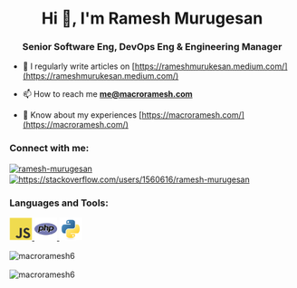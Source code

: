 <h1 align="center">Hi 👋, I'm Ramesh Murugesan</h1>
<h3 align="center">Senior Software Eng, DevOps Eng & Engineering Manager</h3>

- 📝 I regularly write articles on [https://rameshmurukesan.medium.com/](https://rameshmurukesan.medium.com/)

- 📫 How to reach me **me@macroramesh.com**

- 📄 Know about my experiences [https://macroramesh.com/](https://macroramesh.com/)

<h3 align="left">Connect with me:</h3>
<p align="left">
<a href="https://linkedin.com/in/ramesh-murugesan" target="blank"><img align="center" src="https://raw.githubusercontent.com/rahuldkjain/github-profile-readme-generator/master/src/images/icons/Social/linked-in-alt.svg" alt="ramesh-murugesan" height="30" width="40" /></a>
<a href="https://stackoverflow.com/users/https://stackoverflow.com/users/1560616/ramesh-murugesan" target="blank"><img align="center" src="https://raw.githubusercontent.com/rahuldkjain/github-profile-readme-generator/master/src/images/icons/Social/stack-overflow.svg" alt="https://stackoverflow.com/users/1560616/ramesh-murugesan" height="30" width="40" /></a>
</p>

<h3 align="left">Languages and Tools:</h3>
<p align="left"> <a href="https://developer.mozilla.org/en-US/docs/Web/JavaScript" target="_blank" rel="noreferrer"> <img src="https://raw.githubusercontent.com/devicons/devicon/master/icons/javascript/javascript-original.svg" alt="javascript" width="40" height="40"/> </a> <a href="https://www.php.net" target="_blank" rel="noreferrer"> <img src="https://raw.githubusercontent.com/devicons/devicon/master/icons/php/php-original.svg" alt="php" width="40" height="40"/> </a> <a href="https://www.python.org" target="_blank" rel="noreferrer"> <img src="https://raw.githubusercontent.com/devicons/devicon/master/icons/python/python-original.svg" alt="python" width="40" height="40"/> </a> </p>

<p><img align="center" src="https://github-readme-stats.vercel.app/api/top-langs?username=macroramesh6&show_icons=true&locale=en&layout=compact" alt="macroramesh6" /></p>

<p><img align="center" src="https://github-readme-streak-stats.herokuapp.com/?user=macroramesh6&" alt="macroramesh6" /></p>
